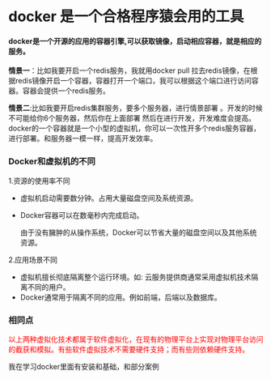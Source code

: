 # docker 是一个合格程序猿会用的工具

#### docker是一个开源的应用的**容器引擎**,可以获取镜像，启动相应容器，就是相应的服务。



**情景一**：比如我要开启一个redis服务，我就用docker pull 拉去redis镜像，在根据redis镜像开启一个容器，容器打开一个端口，我可以根据这个端口进行访问容器。容器会提供一个redis服务。



**情景二**:比如我要开启redis集群服务，要多个服务器，进行情景部署 。开发的时候不可能给你6个服务器，然后你在上面部署 然后在进行开发，开发难度会提高。docker的一个容器就是一个小型的虚拟机，你可以一次性开多个redis服务容器，进行部署。和服务器一模一样，提高开发效率。



### Docker和虚拟机的不同

1.资源的使用率不同

- 虚拟机启动需要数分钟。占用大量磁盘空间及系统资源。

- Docker容器可以在数毫秒内完成启动。

  由于没有臃肿的从操作系统，Docker可以节省大量的磁盘空间以及其他系统资源。

2.应用场景不同

- 虚拟机擅长彻底隔离整个运行环境。如: 云服务提供商通常采用虚拟机技术隔离不同的用户。
- Docker通常用于隔离不同的应用。例如前端，后端以及数据库。

### 相同点

 <font color="red">以上两种虚拟化技术都属于软件虚拟化，在现有的物理平台上实现对物理平台访问的截获和模拟。有些软件虚拟技术不需要硬件支持；而有些则依赖硬件支持。</font>





我在学习docker里面有安装和基础，和部分案例

